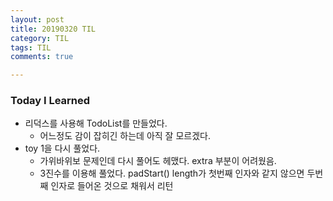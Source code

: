 ```yaml
---
layout: post
title: 20190320 TIL
category: TIL
tags: TIL
comments: true

---
```


### Today I Learned

- 리덕스를 사용해 TodoList를 만들었다.
  - 어느정도 감이 잡히긴 하는데 아직 잘 모르겠다.
- toy 1을 다시 풀었다.
  - 가위바위보 문제인데 다시 풀어도 헤맸다. extra 부분이 어려웠음. 
  - 3진수를 이용해 풀었다. padStart() length가 첫번째 인자와 같지 않으면 두번째 인자로 들어온 것으로 채워서 리턴


